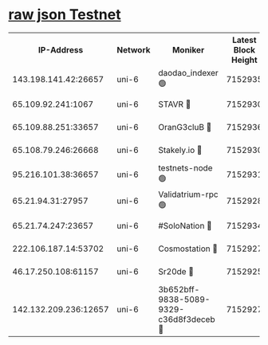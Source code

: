 [raw json Testnet](https://rpc-check.junot.stavr.tech/junot/rpc-junot-result.json)
=


<table><tr><th>IP-Address</th><th>Network</th><th>Moniker</th><th>Latest Block Height</th><th>Earliest Block Height</th><th>Catching Up</th><th>Tx Index</th><th>Voting Power</th><th>Scan Time</th></tr><tr><td>143.198.141.42:26657</td><td>uni-6</td><td>daodao_indexer 🟢</td><td>7152935</td><td>1</td><td>False</td><td>off</td><td>0</td><td>2024-01-18T07:13:51.246470789UTC</td></tr><tr><td>65.109.92.241:1067</td><td>uni-6</td><td>STAVR 🔴</td><td>7152930</td><td>1138541</td><td>False</td><td>on</td><td>6042</td><td>2024-01-18T07:13:38.909488939UTC</td></tr><tr><td>65.109.88.251:33657</td><td>uni-6</td><td>OranG3cluB 🔴</td><td>7152936</td><td>1138541</td><td>False</td><td>on</td><td>11</td><td>2024-01-18T07:13:53.610325578UTC</td></tr><tr><td>65.108.79.246:26668</td><td>uni-6</td><td>Stakely.io 🔴</td><td>7152930</td><td>1570872</td><td>False</td><td>on</td><td>1574932</td><td>2024-01-18T07:13:39.241335935UTC</td></tr><tr><td>95.216.101.38:36657</td><td>uni-6</td><td>testnets-node 🟢</td><td>7152931</td><td>1615130</td><td>False</td><td>on</td><td>0</td><td>2024-01-18T07:13:41.671149273UTC</td></tr><tr><td>65.21.94.31:27957</td><td>uni-6</td><td>Validatrium-rpc 🟢</td><td>7152928</td><td>2943363</td><td>False</td><td>on</td><td>0</td><td>2024-01-18T07:13:34.462596509UTC</td></tr><tr><td>65.21.74.247:23657</td><td>uni-6</td><td>#SoloNation 🔴</td><td>7152934</td><td>5208001</td><td>False</td><td>on</td><td>112</td><td>2024-01-18T07:13:50.342421214UTC</td></tr><tr><td>222.106.187.14:53702</td><td>uni-6</td><td>Cosmostation 🔴</td><td>7152927</td><td>5344501</td><td>False</td><td>on</td><td>110003</td><td>2024-01-18T07:13:32.032358174UTC</td></tr><tr><td>46.17.250.108:61157</td><td>uni-6</td><td>Sr20de 🔴</td><td>7152925</td><td>6419777</td><td>False</td><td>on</td><td>37</td><td>2024-01-18T07:13:26.290588475UTC</td></tr><tr><td>142.132.209.236:12657</td><td>uni-6</td><td>3b652bff-9838-5089-9329-c36d8f3deceb 🔴</td><td>7152927</td><td>7141280</td><td>False</td><td>on</td><td>157563</td><td>2024-01-18T07:13:30.659166225UTC</td></tr></table>
